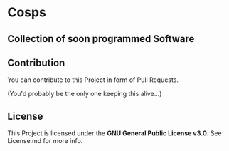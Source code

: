 # Cosps  
## Collection of soon programmed Software

## Contribution
You can contribute to this Project in form of Pull Requests.

(You'd probably be the only one keeping this alive...)

## License
This Project is licensed under the **GNU General Public License v3.0**.
See License.md for more info.